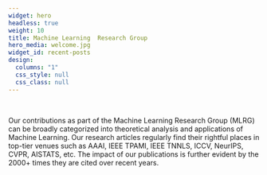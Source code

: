 ```yaml
---
widget: hero
headless: true
weight: 10
title: Machine Learning  Research Group
hero_media: welcome.jpg
widget_id: recent-posts
design:
  columns: "1"
  css_style: null
  css_class: null
---
```

<br>

Our contributions as part of the Machine Learning Research Group (MLRG) can be broadly categorized into theoretical analysis and applications of Machine Learning. Our research articles regularly find their rightful places in top-tier venues such as AAAI, IEEE TPAMI, IEEE TNNLS, ICCV, NeurIPS, CVPR, AISTATS, etc. The impact of our publications is further evident by the 2000+ times they are cited over recent years.